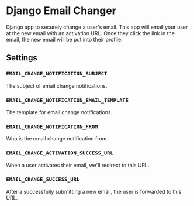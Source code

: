 # Django Email Changer

Django app to securely change a user's email. This app will email your user at the new email with an activation URL. Once they click the link in the email, the new email will be put into their profile.


## Settings

### `EMAIL_CHANGE_NOTIFICATION_SUBJECT`

The subject of email change notifications.

### `EMAIL_CHANGE_NOTIFICATION_EMAIL_TEMPLATE`

The template for email change notifications.

### `EMAIL_CHANGE_NOTIFICATION_FROM`

Who is the email change notification from.

### `EMAIL_CHANGE_ACTIVATION_SUCCESS_URL`

When a user activates their email, we'll redirect to this URL.

### `EMAIL_CHANGE_SUCCESS_URL`

After a successfully submitting a new email, the user is forwarded to this URL.